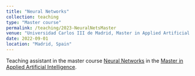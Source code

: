 ```yaml
---
title: "Neural Networks"
collection: teaching
type: "Master course"
permalink: /teaching/2023-NeuralNetsMaster
venue: "Universidad Carlos III de Madrid, Master in Applied Artificial Intelligence"
date: 2022-09-01
location: "Madrid, Spain"
---
```


Teaching assistant in the master course [Neural Networks](https://aplicaciones.uc3m.es/cpa/generaFicha?est=378&asig=19203&idioma=2) in the [Master in Applied Artificial Intelligence](https://www.uc3m.es/master/applied-artificial-intelligence#curriculum).
